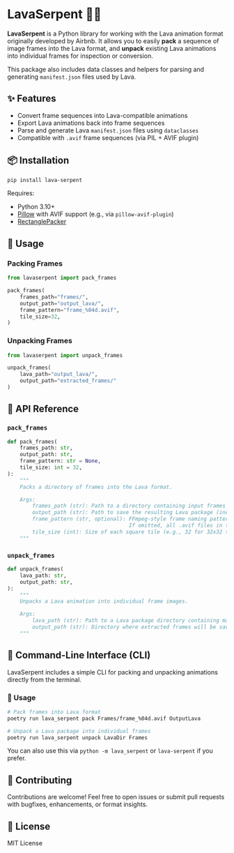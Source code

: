# LavaSerpent 🐍🔥

**LavaSerpent** is a Python library for working with the Lava animation format originally developed by Airbnb. It allows you to easily **pack** a sequence of image frames into the Lava format, and **unpack** existing Lava animations into individual frames for inspection or conversion.

This package also includes data classes and helpers for parsing and generating `manifest.json` files used by Lava.

## ✨ Features

- Convert frame sequences into Lava-compatible animations
- Export Lava animations back into frame sequences
- Parse and generate Lava `manifest.json` files using `dataclasses`
- Compatible with `.avif` frame sequences (via PIL + AVIF plugin)

## 📦 Installation

```bash
pip install lava-serpent
```

Requires:

- Python 3.10+
- [Pillow](https://python-pillow.org/) with AVIF support (e.g., via `pillow-avif-plugin`)
- [RectanglePacker](https://rectangle-packer.readthedocs.io)

## 🚀 Usage

### Packing Frames

```python
from lavaserpent import pack_frames

pack_frames(
    frames_path="frames/",
    output_path="output_lava/",
    frame_pattern="frame_%04d.avif",
    tile_size=32,
)
```

### Unpacking Frames

```python
from lavaserpent import unpack_frames

unpack_frames(
    lava_path="output_lava/",
    output_path="extracted_frames/"
)
```

## 🧾 API Reference

### `pack_frames`

```python
def pack_frames(
    frames_path: str,
    output_path: str,
    frame_pattern: str = None,
    tile_size: int = 32,
):
    """
    Packs a directory of frames into the Lava format.

    Args:
        frames_path (str): Path to a directory containing input frames (e.g., AVIF images).
        output_path (str): Path to save the resulting Lava package (includes manifest + images).
        frame_pattern (str, optional): FFmpeg-style frame naming pattern (e.g., "frame_%04d.avif").
                                       If omitted, all .avif files in the directory will be used.
        tile_size (int): Size of each square tile (e.g., 32 for 32x32 tiles).
    """
```

### `unpack_frames`

```python
def unpack_frames(
    lava_path: str,
    output_path: str,
):
    """
    Unpacks a Lava animation into individual frame images.

    Args:
        lava_path (str): Path to a Lava package directory containing manifest and images.
        output_path (str): Directory where extracted frames will be saved.
    """
```

## 🧰 Command-Line Interface (CLI)

LavaSerpent includes a simple CLI for packing and unpacking animations directly from the terminal.

### 🔧 Usage

```bash
# Pack frames into Lava format
poetry run lava_serpent pack Frames/frame_%04d.avif OutputLava

# Unpack a Lava package into individual frames
poetry run lava_serpent unpack LavaDir Frames
```

You can also use this via `python -m lava_serpent` or `lava-serpent` if you prefer.

## 👋 Contributing

Contributions are welcome! Feel free to open issues or submit pull requests with bugfixes, enhancements, or format insights.

## 📜 License

MIT License
